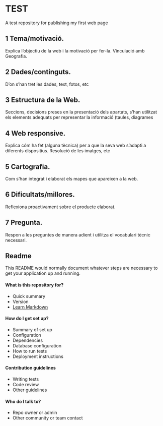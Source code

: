 # TEST
A test repository for publishing my first web page

## 1 Tema/motivació.
Explica l’objectiu de la web i la motivació per fer-la. Vinculació
amb Geografia.
## 2 Dades/continguts.
D’on s’han tret les dades, text, fotos, etc
## 3 Estructura de la Web.
Seccions, decisions preses en la presentació dels
apartats, s’han utilitzat els elements adequats per representar la informació
(taules, diagrames
## 4 Web responsive.
Explica cóm ha fet (alguna tècnica) per a que la seva web
s’adapti a diferents dispositius. Resolució de les imatges, etc
## 5 Cartografia.
Com s’han integrat i elaborat els mapes que apareixen a la web.
## 6 Dificultats/millores.
Reflexiona proactivament sobre el producte elaborat.
## 7 Pregunta.
Respon a les preguntes de manera adient i utilitza el vocabulari tècnic
necessari.

## Readme ##
This README would normally document whatever steps are necessary to get your application up and running.

#### What is this repository for? ####

* Quick summary
* Version
* [Learn Markdown](https://bitbucket.org/tutorials/markdowndemo)

#### How do I get set up? ####

* Summary of set up
* Configuration
* Dependencies
* Database configuration
* How to run tests
* Deployment instructions

#### Contribution guidelines ####

* Writing tests
* Code review
* Other guidelines

#### Who do I talk to? ####

* Repo owner or admin
* Other community or team contact

